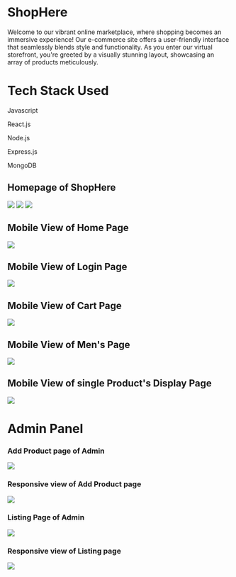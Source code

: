# ShopHere
<p>
  Welcome to our vibrant online marketplace, where shopping becomes an immersive experience! Our e-commerce site offers a user-friendly interface that seamlessly blends style and functionality. As you enter our virtual storefront, you're greeted by a visually stunning layout, showcasing an array of products meticulously.
</p>

<h1>Tech Stack Used</h1>
<p>Javascript</p>
<p>React.js</p>
<p>Node.js</p>
<p>Express.js</p>
<p>MongoDB</p>

<h2>Homepage of ShopHere</h2>
<img src="https://github.com/Bhaskar977/ShopHere/assets/98516131/0216452d-52de-4e1d-b4f9-d51bd0c63160"/>
<img src="https://github.com/Bhaskar977/ShopHere/assets/98516131/4963b753-5e12-40ff-b7b5-442578f24519"/>
<img src="https://github.com/Bhaskar977/ShopHere/assets/98516131/7055cdfe-e8e5-4170-8624-d08317bd908a"/>

<h2>Mobile View of Home Page</h2>
<img src="https://github.com/Bhaskar977/ShopHere/assets/98516131/d17a5beb-e2c6-4156-929b-abce377ee1d8"/>

<h2>Mobile View of Login Page</h2>
<img src="https://github.com/Bhaskar977/ShopHere/assets/98516131/b06d5831-d917-48c1-951a-83b14070b427"/>

<h2>Mobile View of Cart Page</h2>
<img src="https://github.com/Bhaskar977/ShopHere/assets/98516131/312690e9-54c6-4115-8e9a-b880dc776c4a"/>

<h2>Mobile View of Men's Page</h2>
<img src="https://github.com/Bhaskar977/ShopHere/assets/98516131/81c83da9-fabe-4138-9b3f-cedd9a7cadc5"/>

<h2>Mobile View of single Product's Display Page</h2>
<img src="https://github.com/Bhaskar977/ShopHere/assets/98516131/318c8de1-6fbb-4f2f-960b-5d095a5123c1"/>

<h1>Admin Panel</h1>

<h3>Add Product page of Admin</h3>
<img src="https://github.com/Bhaskar977/ShopHere/assets/98516131/93d68201-359b-4d34-88c4-5806bc5def8a"/>

<h3>Responsive view of Add Product page</h3>
<img src="https://github.com/Bhaskar977/ShopHere/assets/98516131/9d9332ee-a0e8-4523-b734-de7562cc04c5"/>

<h3>Listing Page of Admin</h3>
<img src="https://github.com/Bhaskar977/ShopHere/assets/98516131/1529281f-f78e-4107-9dab-efe8b4baa8bd"/>

<h3>Responsive view of Listing page</h3>
<img src="https://github.com/Bhaskar977/ShopHere/assets/98516131/daef1b3e-6260-4aac-acbd-2a55d974b9c1"/>

